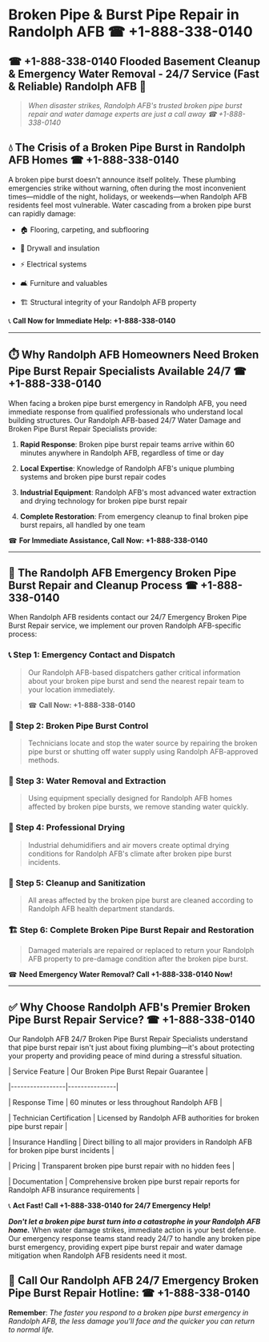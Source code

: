 # Broken Pipe & Burst Pipe Repair in Randolph AFB ☎ +1-888-338-0140  
## ☎ +1-888-338-0140 Flooded Basement Cleanup & Emergency Water Removal - 24/7 Service (Fast & Reliable) Randolph AFB 🚨  

> *When disaster strikes, Randolph AFB's trusted broken pipe burst repair and water damage experts are just a call away ☎ +1-888-338-0140*  

## 💧 The Crisis of a Broken Pipe Burst in Randolph AFB Homes ☎ +1-888-338-0140  

A broken pipe burst doesn't announce itself politely. These plumbing emergencies strike without warning, often during the most inconvenient times—middle of the night, holidays, or weekends—when Randolph AFB residents feel most vulnerable. Water cascading from a broken pipe burst can rapidly damage:  

* 🏠 Flooring, carpeting, and subflooring  
* 🧱 Drywall and insulation  
* ⚡ Electrical systems  
* 🛋️ Furniture and valuables  
* 🏗️ Structural integrity of your Randolph AFB property  

📞 **Call Now for Immediate Help: +1-888-338-0140**  

---  

## ⏱️ Why Randolph AFB Homeowners Need Broken Pipe Burst Repair Specialists Available 24/7 ☎ +1-888-338-0140  

When facing a broken pipe burst emergency in Randolph AFB, you need immediate response from qualified professionals who understand local building structures. Our Randolph AFB-based 24/7 Water Damage and Broken Pipe Burst Repair Specialists provide:  

1. **Rapid Response**: Broken pipe burst repair teams arrive within 60 minutes anywhere in Randolph AFB, regardless of time or day  
2. **Local Expertise**: Knowledge of Randolph AFB's unique plumbing systems and broken pipe burst repair codes  
3. **Industrial Equipment**: Randolph AFB's most advanced water extraction and drying technology for broken pipe burst repair  
4. **Complete Restoration**: From emergency cleanup to final broken pipe burst repairs, all handled by one team  

☎ **For Immediate Assistance, Call Now: +1-888-338-0140**  

---  

## 🔧 The Randolph AFB Emergency Broken Pipe Burst Repair and Cleanup Process ☎ +1-888-338-0140  

When Randolph AFB residents contact our 24/7 Emergency Broken Pipe Burst Repair service, we implement our proven Randolph AFB-specific process:  

### 📞 Step 1: Emergency Contact and Dispatch  
> Our Randolph AFB-based dispatchers gather critical information about your broken pipe burst and send the nearest repair team to your location immediately.  
> ☎ **Call Now: +1-888-338-0140**  

### 🚿 Step 2: Broken Pipe Burst Control  
> Technicians locate and stop the water source by repairing the broken pipe burst or shutting off water supply using Randolph AFB-approved methods.  

### 🌊 Step 3: Water Removal and Extraction  
> Using equipment specially designed for Randolph AFB homes affected by broken pipe bursts, we remove standing water quickly.  

### 💨 Step 4: Professional Drying  
> Industrial dehumidifiers and air movers create optimal drying conditions for Randolph AFB's climate after broken pipe burst incidents.  

### 🧼 Step 5: Cleanup and Sanitization  
> All areas affected by the broken pipe burst are cleaned according to Randolph AFB health department standards.  

### 🏗️ Step 6: Complete Broken Pipe Burst Repair and Restoration  
> Damaged materials are repaired or replaced to return your Randolph AFB property to pre-damage condition after the broken pipe burst.  

☎ **Need Emergency Water Removal? Call +1-888-338-0140 Now!**  

---  

## ✅ Why Choose Randolph AFB's Premier Broken Pipe Burst Repair Service? ☎ +1-888-338-0140  

Our Randolph AFB 24/7 Broken Pipe Burst Repair Specialists understand that pipe burst repair isn't just about fixing plumbing—it's about protecting your property and providing peace of mind during a stressful situation.  

| Service Feature | Our Broken Pipe Burst Repair Guarantee |  
|-----------------|---------------|  
| Response Time | 60 minutes or less throughout Randolph AFB |  
| Technician Certification | Licensed by Randolph AFB authorities for broken pipe burst repair |  
| Insurance Handling | Direct billing to all major providers in Randolph AFB for broken pipe burst incidents |  
| Pricing | Transparent broken pipe burst repair with no hidden fees |  
| Documentation | Comprehensive broken pipe burst repair reports for Randolph AFB insurance requirements |  

📞 **Act Fast! Call +1-888-338-0140 for 24/7 Emergency Help!**  

***Don't let a broken pipe burst turn into a catastrophe in your Randolph AFB home.*** When water damage strikes, immediate action is your best defense. Our emergency response teams stand ready 24/7 to handle any broken pipe burst emergency, providing expert pipe burst repair and water damage mitigation when Randolph AFB residents need it most.  

## 📱 Call Our Randolph AFB 24/7 Emergency Broken Pipe Burst Repair Hotline: ☎ +1-888-338-0140  

**Remember**: *The faster you respond to a broken pipe burst emergency in Randolph AFB, the less damage you'll face and the quicker you can return to normal life.*